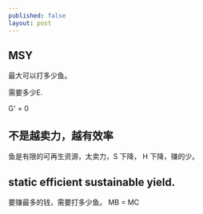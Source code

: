 ```yaml
---
published: false
layout: post
---
```

## MSY

最大可以打多少鱼。

需要多少E.

G' = 0

## 不是越卖力，越有效率

鱼是有限的可再生资源，太卖力，S 下降， H 下降，赚的少。

## static efficient sustainable yield.
要赚最多的钱，需要打多少鱼。
MB = MC
